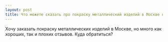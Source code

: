 ```yaml
---
layout: post 
title: Что можете сказать про покраску металлический изделий в Москве на заказ? 
--- 
```

Хочу заказать покраску металлических изделий в Москве, но много как хороших, так и плохих отзывов. Куда обратиться?
